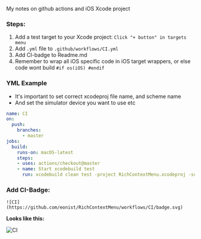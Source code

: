 My notes on github actions and iOS Xcode project<!--more-->

### Steps:
1. Add a test target to your Xcode project: `Click "+ button" in targets menu`
2. Add `.yml` file to `.github/workflows/CI.yml`
3. Add CI-badge to Readme.md
4. Remember to wrap all iOS specific code in iOS target wrappers, or else code wont build `#if os(iOS) #endif` 

### YML Example
- It's important to set correct xcodeproj file name, and scheme name
- And set the simulator device you want to use etc

```yml
name: CI
on:
  push:
    branches:
      - master
jobs:
  build:
    runs-on: macOS-latest
    steps:
    - uses: actions/checkout@master
    - name: Start xcodebuild test
      run: xcodebuild clean test -project RichContextMenu.xcodeproj -scheme RichContextMenu -destination "platform=iOS Simulator,name=iPhone 11 Pro"
```

### Add CI-Badge:
`![CI](https://github.com/eonist/RichContextMenu/workflows/CI/badge.svg)`

**Looks like this:**   

![CI](https://github.com/eonist/RichContextMenu/workflows/CI/badge.svg)

